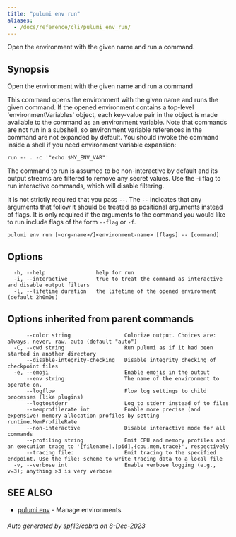 ```yaml
---
title: "pulumi env run"
aliases:
  - /docs/reference/cli/pulumi_env_run/
---
```




Open the environment with the given name and run a command.

## Synopsis

Open the environment with the given name and run a command

This command opens the environment with the given name and runs the given command.
If the opened environment contains a top-level 'environmentVariables' object, each
key-value pair in the object is made available to the command as an environment
variable. Note that commands are not run in a subshell, so environment variable
references in the command are not expanded by default. You should invoke the command
inside a shell if you need environment variable expansion:

    run -- . -c '"echo $MY_ENV_VAR"'

The command to run is assumed to be non-interactive by default and its output
streams are filtered to remove any secret values. Use the -i flag to run interactive
commands, which will disable filtering.

It is not strictly required that you pass `--`. The `--` indicates that any
arguments that follow it should be treated as positional arguments instead of flags.
It is only required if the arguments to the command you would like to run include
flags of the form `--flag` or `-f`.


```
pulumi env run [<org-name>/]<environment-name> [flags] -- [command]
```

## Options

```
  -h, --help                help for run
  -i, --interactive         true to treat the command as interactive and disable output filters
  -l, --lifetime duration   the lifetime of the opened environment (default 2h0m0s)
```

## Options inherited from parent commands

```
      --color string                 Colorize output. Choices are: always, never, raw, auto (default "auto")
  -C, --cwd string                   Run pulumi as if it had been started in another directory
      --disable-integrity-checking   Disable integrity checking of checkpoint files
  -e, --emoji                        Enable emojis in the output
      --env string                   The name of the environment to operate on.
      --logflow                      Flow log settings to child processes (like plugins)
      --logtostderr                  Log to stderr instead of to files
      --memprofilerate int           Enable more precise (and expensive) memory allocation profiles by setting runtime.MemProfileRate
      --non-interactive              Disable interactive mode for all commands
      --profiling string             Emit CPU and memory profiles and an execution trace to '[filename].[pid].{cpu,mem,trace}', respectively
      --tracing file:                Emit tracing to the specified endpoint. Use the file: scheme to write tracing data to a local file
  -v, --verbose int                  Enable verbose logging (e.g., v=3); anything >3 is very verbose
```

## SEE ALSO

* [pulumi env](/docs/cli/commands/pulumi_env/)	 - Manage environments

###### Auto generated by spf13/cobra on 8-Dec-2023
